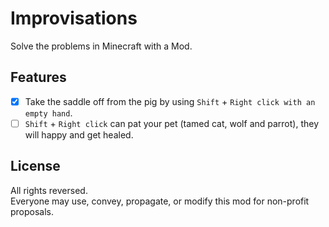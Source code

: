 # Improvisations
Solve the problems in Minecraft with a Mod.  

## Features
- [x] Take the saddle off from the pig by using `Shift` + `Right click with an empty hand`.
- [ ] `Shift` + `Right click` can pat your pet (tamed cat, wolf and parrot), they will happy and get healed.

## License
All rights reversed.  
Everyone may use, convey, propagate, or modify this mod for non-profit proposals.  
